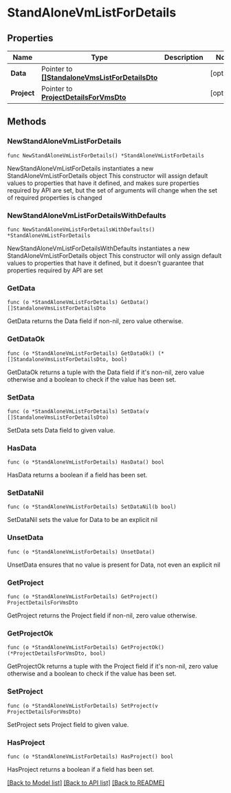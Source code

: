 # StandAloneVmListForDetails

## Properties

Name | Type | Description | Notes
------------ | ------------- | ------------- | -------------
**Data** | Pointer to [**[]StandaloneVmsListForDetailsDto**](StandaloneVmsListForDetailsDto.md) |  | [optional] 
**Project** | Pointer to [**ProjectDetailsForVmsDto**](ProjectDetailsForVmsDto.md) |  | [optional] 

## Methods

### NewStandAloneVmListForDetails

`func NewStandAloneVmListForDetails() *StandAloneVmListForDetails`

NewStandAloneVmListForDetails instantiates a new StandAloneVmListForDetails object
This constructor will assign default values to properties that have it defined,
and makes sure properties required by API are set, but the set of arguments
will change when the set of required properties is changed

### NewStandAloneVmListForDetailsWithDefaults

`func NewStandAloneVmListForDetailsWithDefaults() *StandAloneVmListForDetails`

NewStandAloneVmListForDetailsWithDefaults instantiates a new StandAloneVmListForDetails object
This constructor will only assign default values to properties that have it defined,
but it doesn't guarantee that properties required by API are set

### GetData

`func (o *StandAloneVmListForDetails) GetData() []StandaloneVmsListForDetailsDto`

GetData returns the Data field if non-nil, zero value otherwise.

### GetDataOk

`func (o *StandAloneVmListForDetails) GetDataOk() (*[]StandaloneVmsListForDetailsDto, bool)`

GetDataOk returns a tuple with the Data field if it's non-nil, zero value otherwise
and a boolean to check if the value has been set.

### SetData

`func (o *StandAloneVmListForDetails) SetData(v []StandaloneVmsListForDetailsDto)`

SetData sets Data field to given value.

### HasData

`func (o *StandAloneVmListForDetails) HasData() bool`

HasData returns a boolean if a field has been set.

### SetDataNil

`func (o *StandAloneVmListForDetails) SetDataNil(b bool)`

 SetDataNil sets the value for Data to be an explicit nil

### UnsetData
`func (o *StandAloneVmListForDetails) UnsetData()`

UnsetData ensures that no value is present for Data, not even an explicit nil
### GetProject

`func (o *StandAloneVmListForDetails) GetProject() ProjectDetailsForVmsDto`

GetProject returns the Project field if non-nil, zero value otherwise.

### GetProjectOk

`func (o *StandAloneVmListForDetails) GetProjectOk() (*ProjectDetailsForVmsDto, bool)`

GetProjectOk returns a tuple with the Project field if it's non-nil, zero value otherwise
and a boolean to check if the value has been set.

### SetProject

`func (o *StandAloneVmListForDetails) SetProject(v ProjectDetailsForVmsDto)`

SetProject sets Project field to given value.

### HasProject

`func (o *StandAloneVmListForDetails) HasProject() bool`

HasProject returns a boolean if a field has been set.


[[Back to Model list]](../README.md#documentation-for-models) [[Back to API list]](../README.md#documentation-for-api-endpoints) [[Back to README]](../README.md)


